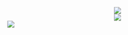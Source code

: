 <div align="center"> <img src="https://metrics.lecoq.io/Siyou-Li?template=classic&config.timezone=Asia%2FShanghai"> </div>
<div align="center"> <img src="https://visitor-badge.glitch.me/badge?page_id=Siyou-Li" /> </div>

<!-- profile-3d-contrib 3D 贡献图-->
<picture>
  <source media="(prefers-color-scheme: dark)" srcset="https://cdn.jsdelivr.net/gh/Siyou-Li/Siyou-Li/profile-3d-contrib/profile-night-rainbow.svg" />
  <source media="(prefers-color-scheme: light)" srcset="https://cdn.jsdelivr.net/gh/Siyou-Li/Siyou-Li/profile-3d-contrib/profile-gitblock.svg" />
  <img src="https://cdn.jsdelivr.net/gh/Siyou-Li/Siyou-Li/profile-3d-contrib/profile-night-rainbow.svg" />
</picture>